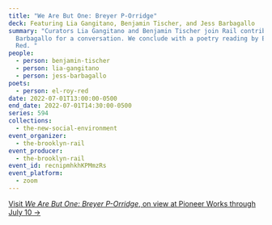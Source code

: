 ```yaml
---
title: "We Are But One: Breyer P-Orridge"
deck: Featuring Lia Gangitano, Benjamin Tischer, and Jess Barbagallo
summary: "Curators Lia Gangitano and Benjamin Tischer join Rail contributor Jess
  Barbagallo for a conversation. We conclude with a poetry reading by El Roy
  Red. "
people:
  - person: benjamin-tischer
  - person: lia-gangitano
  - person: jess-barbagallo
poets:
  - person: el-roy-red
date: 2022-07-01T13:00:00-0500
end_date: 2022-07-01T14:30:00-0500
series: 594
collections:
  - the-new-social-environment
event_organizer:
  - the-brooklyn-rail
event_producer:
  - the-brooklyn-rail
event_id: recnipmhkhKPMmzRs
event_platform:
  - zoom
---
```

[Visit *We Are But One: Breyer P-Orridge*, on view at Pioneer Works through July 10 →](https://pioneerworks.org/exhibitions/breyer-p-orridge-we-are-but-one)